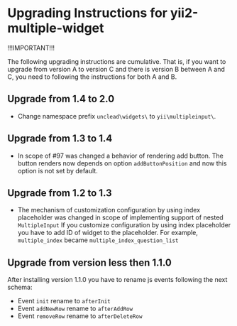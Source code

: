 Upgrading Instructions for yii2-multiple-widget
===============================================

!!!IMPORTANT!!!

The following upgrading instructions are cumulative. That is,
if you want to upgrade from version A to version C and there is
version B between A and C, you need to following the instructions
for both A and B.

Upgrade from 1.4 to 2.0
-----------------------

- Change namespace prefix `unclead\widgets\` to `yii\multipleinput\`.

Upgrade from 1.3 to 1.4
-----------------------
- In scope of #97 was changed a behavior of rendering add button. The button renders now depends on option `addButtonPosition` and now this
option is not set by default. 


Upgrade from 1.2 to 1.3
-----------------------

- The mechanism of customization configuration by using index placeholder was changed in scope of implementing support of nested `MultipleInput`
If you customize configuration by using index placeholder you have to add ID of widget to the placeholder.
For example, `multiple_index` became `multiple_index_question_list`


Upgrade from version less then 1.1.0
------------------------------------

After installing version 1.1.0 you have to rename js events following the next schema:

- Event `init` rename to `afterInit` 
- Event `addNewRow` rename to `afterAddRow`
- Event `removeRow` rename to `afterDeleteRow` 